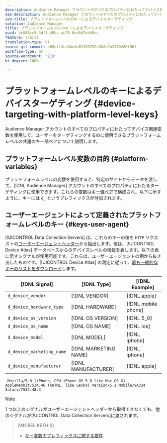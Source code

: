 ```yaml
---
description: Audience Manager アカウントのすべてのプロパティにわたってデバイス関連変数を使用して、ユーザーをターゲティングするのに使用できるプラットフォームレベルの共通のキー値ペアについて説明します。
seo-description: Audience Manager アカウントのすべてのプロパティにわたってデバイス関連変数を使用して、ユーザーをターゲティングするのに使用できるプラットフォームレベルの共通のキー値ペアについて説明します。
seo-title: プラットフォームレベルのキーによるデバイスターゲティング
solution: Audience Manager
title: プラットフォームレベルのキーによるデバイスターゲティング
uuid: bc048cc5-3df1-49bc-ac78-0ea5d7edd9cc
feature: Traits
translation-type: ht
source-git-commit: e05eff3cc04e4a82399752c862e2b2370286f96f
workflow-type: ht
source-wordcount: '219'
ht-degree: 100%

---
```



# プラットフォームレベルのキーによるデバイスターゲティング {#device-targeting-with-platform-level-keys}

Audience Manager アカウントのすべてのプロパティにわたってデバイス関連変数を使用して、ユーザーをターゲティングするのに使用できるプラットフォームレベルの共通のキー値ペアについて説明します。

## プラットフォームレベル変数の目的 {#platform-variables}

<!-- c_tb_device_targeting.xml -->

プラットフォームレベルの変数を使用すると、特定のサイトからデータを渡して、[!DNL Audience Manager] アカウントのすべてのプロパティにわたるターゲティングに使用できます。これらの変数は[キー値ペア](../../reference/key-value-pairs-explained.md)で構成され、以下に示すように、キーには `d_` というプレフィックスが付加されます。

## ユーザーエージェントによって定義されたプラットフォームレベルのキー {#keys-user-agent}

[!UICONTROL Data Collection Servers] は、これらのキーの値を `HTTP` リクエストの[ユーザーエージェントヘッダー](https://www.w3.org/Protocols/rfc2616/rfc2616-sec14.html#sec14.43)から抽出します。値は、[!UICONTROL Device Atlas] データベースからのデバイスレベルの情報を表します。以下の表に示すシグナルが使用可能です。これらは、ユーザーエージェントの例から抜き出したものです。[!UICONTROL Device Atlas] の測定に従って、[最も一般的なキーのリストをダウンロード](assets/device_keys.csv)します。

| [!DNL Signal] | [!DNL Type] | [!DNL Example] |
|---|---|---|
| `d_device_vendor` | [!DNL VENDOR] | [!DNL apple] |
| `d_device_hardware_type` | [!DNL HARDWARE] | [!DNL mobile phone] |
| `d_device_os_version` | [!DNL OS VERSION] | [!DNL 5_0] |
| `d_device_os_name` | [!DNL OS NAME] | [!DNL ios] |
| `d_device_model` | [!DNL MODEL] | [!DNL iphone] |
| `d_device_marketing_name` | [!DNL MARKETING NAME] | [!DNL iphone] |
| `d_device_manufacturer` | [!DNL MANUFACTURER] | [!DNL apple] |

```
 Mozilla/5.0 (iPhone; CPU iPhone OS 5_0 like Mac OS X) AppleWebKit/534.46 (KHTML, like Gecko) Version/5.1 Mobile/9A334 Safari/7534.48.3
```

>[!NOTE]
>
>1 つ以上のシグナルがユーザーエージェントヘッダーから取得できなくても、他のシグナルが[!UICONTROL Data Collection Servers]に渡されます。

>[!MORELIKETHIS]
>
>* [キー変数のプレフィックスに関する要件](../../features/traits/trait-variable-prefixes.md)

